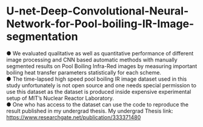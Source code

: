 # U-net-Deep-Convolutional-Neural-Network-for-Pool-boiling-IR-Image-segmentation
● We evaluated qualitative as well as quantitative performance of different image processing and CNN based automatic methods with manually segmented results on Pool Boiling Infra-Red images by measuring important boiling heat transfer parameters statistically for each scheme.<br >
● The time-lapsed high speed pool boiling IR image dataset used in this study unfortunately is not open source and one needs special permission to use this dataset as the dataset is produced inside expensive experimental setup of MIT’s Nuclear Reactor Laboratory.<br >
● One who has access to the dataset can use the code to reproduce the result published in my undergrad thesis. My undergrad Thesis link: https://www.researchgate.net/publication/333371480
